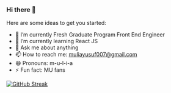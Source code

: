 ### Hi there 👋

Here are some ideas to get you started:

- 🔭 I’m currently Fresh Graduate Program Front End Engineer
- 🌱 I’m currently learning React JS
- 💬 Ask me about anything
- 📫 How to reach me: muliayusuf007@gmail.com
- 😄 Pronouns: m-u-l-i-a
- ⚡ Fun fact: MU fans

[![GitHub Streak](https://streak-stats.demolab.com?user=mulia007&theme=chartreuse-dark&hide_border=true&locale=ja&date_format=M%20j%5B%2C%20Y%5D)](https://git.io/streak-stats)
